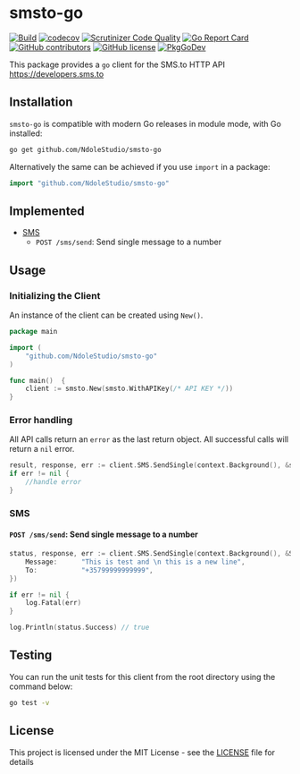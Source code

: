 # smsto-go

[![Build](https://github.com/NdoleStudio/smsto-go/actions/workflows/main.yml/badge.svg)](https://github.com/NdoleStudio/smsto-go/actions/workflows/main.yml)
[![codecov](https://codecov.io/gh/NdoleStudio/smsto-go/branch/main/graph/badge.svg)](https://codecov.io/gh/NdoleStudio/smsto-go)
[![Scrutinizer Code Quality](https://scrutinizer-ci.com/g/NdoleStudio/smsto-go/badges/quality-score.png?b=main)](https://scrutinizer-ci.com/g/NdoleStudio/smsto-go/?branch=main)
[![Go Report Card](https://goreportcard.com/badge/github.com/NdoleStudio/smsto-go)](https://goreportcard.com/report/github.com/NdoleStudio/smsto-go)
[![GitHub contributors](https://img.shields.io/github/contributors/NdoleStudio/smsto-go)](https://github.com/NdoleStudio/smsto-go/graphs/contributors)
[![GitHub license](https://img.shields.io/github/license/NdoleStudio/smsto-go?color=brightgreen)](https://github.com/NdoleStudio/smsto-go/blob/master/LICENSE)
[![PkgGoDev](https://pkg.go.dev/badge/github.com/NdoleStudio/smsto-go)](https://pkg.go.dev/github.com/NdoleStudio/smsto-go)


This package provides a `go` client for the SMS.to HTTP API https://developers.sms.to

## Installation

`smsto-go` is compatible with modern Go releases in module mode, with Go installed:

```bash
go get github.com/NdoleStudio/smsto-go
```

Alternatively the same can be achieved if you use `import` in a package:

```go
import "github.com/NdoleStudio/smsto-go"
```


## Implemented

- [SMS](#sms)
    - `POST /sms/send`: Send single message to a number

## Usage

### Initializing the Client

An instance of the client can be created using `New()`.

```go
package main

import (
	"github.com/NdoleStudio/smsto-go"
)

func main()  {
	client := smsto.New(smsto.WithAPIKey(/* API KEY */))
}
```

### Error handling

All API calls return an `error` as the last return object. All successful calls will return a `nil` error.

```go
result, response, err := client.SMS.SendSingle(context.Background(), &smsto.SmsSendSingleRequest{})
if err != nil {
    //handle error
}
```

### SMS

#### `POST /sms/send`: Send single message to a number

```go
status, response, err := client.SMS.SendSingle(context.Background(), &SmsSendSingleRequest{
    Message:      "This is test and \n this is a new line",
    To:           "+35799999999999",
})

if err != nil {
	log.Fatal(err)
}

log.Println(status.Success) // true
```

## Testing

You can run the unit tests for this client from the root directory using the command below:

```bash
go test -v
```

## License

This project is licensed under the MIT License - see the [LICENSE](LICENSE) file for details
